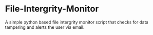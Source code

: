 # File-Intergrity-Monitor

A simple python based file intergrity monitor script that checks for data tampering and alerts the user via email.  

